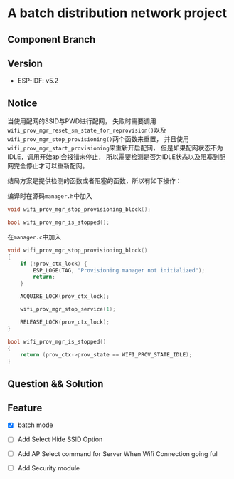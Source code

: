 # A batch distribution network project


## Component Branch


## Version
* ESP-IDF: v5.2 

## Notice
当使用配网的SSID与PWD进行配网，
失败时需要调用`wifi_prov_mgr_reset_sm_state_for_reprovision()`以及
`wifi_prov_mgr_stop_provisioning()`两个函数来重置，
并且使用`wifi_prov_mgr_start_provisioning`来重新开启配网，
但是如果配网状态不为IDLE，调用开始api会报错未停止，
所以需要检测是否为IDLE状态以及阻塞到配网完全停止才可以重新配网。

结局方案是提供检测的函数或者阻塞的函数，所以有如下操作：

编译时在源码`manager.h`中加入
```c
void wifi_prov_mgr_stop_provisioning_block();

bool wifi_prov_mgr_is_stopped();
```
在`manager.c`中加入
```c
void wifi_prov_mgr_stop_provisioning_block()
{
    if (!prov_ctx_lock) {
        ESP_LOGE(TAG, "Provisioning manager not initialized");
        return;
    }

    ACQUIRE_LOCK(prov_ctx_lock);

    wifi_prov_mgr_stop_service(1);

    RELEASE_LOCK(prov_ctx_lock);
}

bool wifi_prov_mgr_is_stopped()
{
    return (prov_ctx->prov_state == WIFI_PROV_STATE_IDLE);
}
```

## Question && Solution

## Feature
* [x] batch mode
* [ ] Add Select Hide SSID Option
* [ ] Add AP Select command for Server When Wifi Connection going full
* [ ] Add Security module


